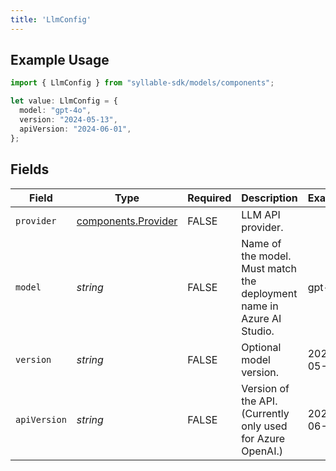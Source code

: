 ```yaml
---
title: 'LlmConfig'
---
```


## Example Usage

```typescript
import { LlmConfig } from "syllable-sdk/models/components";

let value: LlmConfig = {
  model: "gpt-4o",
  version: "2024-05-13",
  apiVersion: "2024-06-01",
};
```

## Fields

| Field                                                                 | Type                                                                  | Required                                                              | Description                                                           | Example                                                               |
| --------------------------------------------------------------------- | --------------------------------------------------------------------- | --------------------------------------------------------------------- | --------------------------------------------------------------------- | --------------------------------------------------------------------- |
| `provider`                                                            | [components.Provider](sdk-docs/models/components/provider)            | FALSE                                                    | LLM API provider.                                                     |                                                                       |
| `model`                                                               | *string*                                                              | FALSE                                                    | Name of the model. Must match the deployment name in Azure AI Studio. | gpt-4o                                                                |
| `version`                                                             | *string*                                                              | FALSE                                                    | Optional model version.                                               | 2024-05-13                                                            |
| `apiVersion`                                                          | *string*                                                              | FALSE                                                    | Version of the API. (Currently only used for Azure OpenAI.)           | 2024-06-01                                                            |